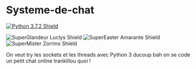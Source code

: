 # Systeme-de-chat

<a href='https://www.python.org/downloads' ><img src='https://img.shields.io/badge/Python-3.7.2-success.svg?logo=python&logoColor=red&style=popout' title='Python 3.7.2 Shield'/></a>


<img src='https://img.shields.io/badge/Super Glandeur-Luclys-red.svg?logo=wolfram&logoColor=blue&style=popout' title='SuperGlandeur Luclys Shield'/></a>
<img src='https://img.shields.io/badge/Super Easter-Amarante-success.svg?logo=envato&logoColor=pink&style=popout' title='SuperEaster Amarante Shield'/></a>
<img src='https://img.shields.io/badge/Super Mister-Zorrino-important.svg?logo=matternet&logoColor=9cf&style=popout' title='SuperMister Zorrino Shield'/></a>

On veut try les sockets et les threads avec Python 3 ducoup bah on se code un petit chat online trankillou quoi !
